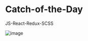 # Catch-of-the-Day

JS-React-Redux-SCSS

![image](https://user-images.githubusercontent.com/107544695/226727675-2dfdeb6d-bab9-41b5-910a-f12808549c1f.png)


